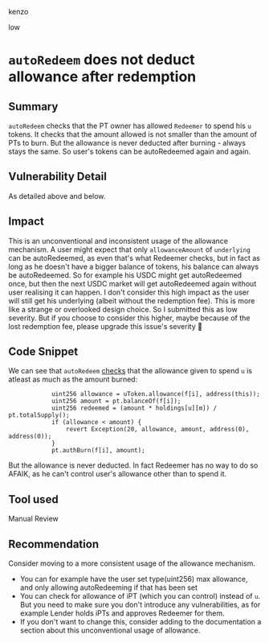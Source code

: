 kenzo

low

# `autoRedeem` does not deduct allowance after redemption

## Summary
`autoRedeem` checks that the PT owner has allowed `Redeemer` to spend his `u` tokens.
It checks that the amount allowed is not smaller than the amount of PTs to burn.
But the allowance is never deducted after burning - always stays the same.
So user's tokens can be autoRedeemed again and again.

## Vulnerability Detail
As detailed above and below.

## Impact
This is an unconventional and inconsistent usage of the allowance mechanism.
A user might expect that only `allowanceAmount` of `underlying` can be autoRedeemed, as even that's what Redeemer checks, but in fact as long as he doesn't have a bigger balance of tokens, his balance can always be autoRedeemed.
So for example his USDC might get autoRedeemed once, but then the next USDC market will get autoRedeemed again without user realising it can happen.
I don't consider this high impact as the user will still get his underlying (albeit without the redemption fee). This is more like a strange or overlooked design choice. So I submitted this as low severity. But if you choose to consider this higher, maybe because of the lost redemption fee, please upgrade this issue's severity 🙂

## Code Snippet
We can see that `autoRedeem` [checks](https://github.com/sherlock-audit/2022-10-illuminate/blob/main/src/Redeemer.sol#L511) that the allowance given to spend `u` is atleast as much as the amount burned:
```solidity
            uint256 allowance = uToken.allowance(f[i], address(this));
            uint256 amount = pt.balanceOf(f[i]);
            uint256 redeemed = (amount * holdings[u][m]) / pt.totalSupply();
            if (allowance < amount) {
                revert Exception(20, allowance, amount, address(0), address(0));
            }
            pt.authBurn(f[i], amount);
```
But the allowance is never deducted.
In fact Redeemer has no way to do so AFAIK, as he can't control user's allowance other than to spend it.

## Tool used
Manual Review

## Recommendation
Consider moving to a more consistent usage of the allowance mechanism.
- You can for example have the user set type(uint256) max allowance, and only allowing autoRedeeming if that has been set
- You can check for allowance of iPT (which you can control) instead of `u`.
But you need to make sure you don't introduce any vulnerabilities, as for example Lender holds iPTs and approves Redeemer for them.
- If you don't want to change this, consider adding to the documentation a section about this unconventional usage of allowance.